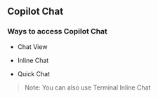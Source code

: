 ## Copilot Chat

### Ways to access Copilot Chat
- Chat View

- Inline Chat
- Quick Chat

> Note: You can also use Terminal Inline Chat 

